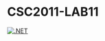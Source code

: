 # CSC2011-LAB11

[![.NET](https://github.com/jzxr/CSC2011-LAB11/actions/workflows/dotnet.yml/badge.svg)](https://github.com/jzxr/CSC2011-LAB11/actions/workflows/dotnet.yml)
